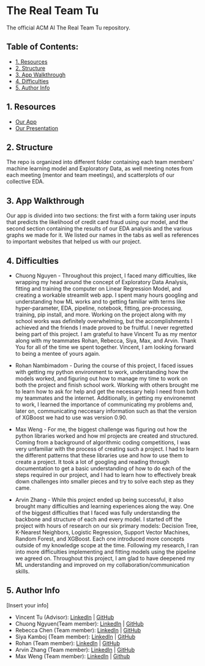 # The Real Team Tu
The official ACM AI The Real Team Tu repository.

## Table of Contents:
- [1. Resources](https://github.com/acmucsd-projects/fa22-ai-team-3/blob/main/README.md#1-resources)
- [2. Structure](https://github.com/acmucsd-projects/fa22-ai-team-3/blob/main/README.md#2-structure)
- [3. App Walkthrough](https://github.com/acmucsd-projects/fa22-ai-team-3/blob/main/README.md#3-app-walkthrough)
- [4. Difficulties](https://github.com/acmucsd-projects/fa22-ai-team-3/blob/main/README.md#4-difficulties)
- [5. Author Info](https://github.com/acmucsd-projects/fa22-ai-team-3/blob/main/README.md#5-author-info)

## 1. Resources

- [Our App](https://chuongnguyen26-fa22-ai-team-3-app-rt9hxr.streamlit.app)
- [Our Presentation](https://docs.google.com/presentation/d/1WYZ-qgkKUHk-WgwDZpxysWq-WS-AqI2Ajovd0sB8ASg/edit?usp=sharing)

## 2. Structure

The repo is organized into different folder containing each team members' machine learning model and Exploratory Data, as well meeting notes from each meeting (mentor and team meetings), and scatterplots of our collective EDA.

## 3. App Walkthrough

Our app is divided into two sections: the first with a form taking user inputs that predicts the likelihood of credit card fraud using our model, and the second section containing the results of our EDA analysis and the various graphs we made for it. We listed our names in the tabs as well as references to important websites that helped us with our project.

## 4. Difficulties

- Chuong Nguyen - Throughout this project, I faced many difficulties, like wrapping my head around the concept of Exploratory Data Analysis, fitting and training the computer on Linear Regression Model, and creating a workable streamlit web app. I spent many hours googling and understanding how ML works and to getting familiar with terms like hyper-parameter, EDA, pipeline, notebook, fitting, pre-processing, training, pip install, and more. Working on the project along with my school works was definitely overwhelming, but the accomplishments I achieved and the friends I made proved to be fruitful. I never regretted being part of this project. I am grateful to have Vincent Tu as my mentor along with my teammates Rohan, Rebecca, Siya, Max, and Arvin. Thank You for all of the time we spent together. Vincent, I am looking forward to being a mentee of yours again. 

- Rohan Nambimadom - During the course of this project, I faced issues with getting my python environment to work, understanding how the models worked, and figuring out how to manage my time to work on both the project and finish school work. Working with others brought me to learn how to ask for help and get the necessary help I need from both my teammates and the internet. Additionally, in getting my environemnt to work, I learned the importance of communicating my problems and, later on, communicating neccesary information such as that the version of XGBoost we had to use was version 0.90.

- Max Weng - For me, the biggest challenge was figuring out how the python libraries worked and how ml projects are created and structured. Coming from a background of algorithmic coding competitions, I was very unfamiliar with the process of creating such a project. I had to learn the different patterns that these libraries use and how to use them to create a project. It took a lot of googling and reading through documentation to get a basic understanding of how to do each of the steps required in our project, and I had to learn how to effectively break down challenges into smaller pieces and try to solve each step as they came.

- Arvin Zhang - While this project ended up being successful, it also brought many difficulties and learning experiences along the way. One of the biggest difficulties that I faced was fully understanding the backbone and structure of each and every model. I started off the project with hours of research on our six primary models: Decision Tree, K-Nearest Neighbors, Logistic Regression, Support Vector Machines, Random Forest, and XGBoost. Each one introduced more concepts outside of my knowledge scope at the time. Following my research, I ran into more difficulties implementing and fitting models using the pipeline we agreed on. Throughout this project, I am glad to have deepened my ML understanding and improved on my collaboration/communication skills.

## 5. Author Info

[Insert your info]

- Vincent Tu (Advisor):            [LinkedIn](https://www.linkedin.com/in/vincent-tu-422b18208/) | [GitHub](https://github.com/alckasoc)
- Chuong Ngyuen(Team member):            [LinkedIn](https://www.linkedin.com/in/chuong-nguyen-profile) | [GitHub](https://github.com/chuongnguyen26)
- Rebecca Chen (Team member):            [LinkedIn](https://www.linkedin.com/in/jiaying-chen-680b331b8/) | [GitHub](https://github.com/rcwoshimao)
- Siya Kamboj (Team member):            [LinkedIn](https://www.linkedin.com/in/siya-kamboj-5b6334232/) | [GitHub](https://github.com/SiyaKamboj)
- Rohan (Team member):            [LinkedIn](https://www.linkedin.com/in/rohan-nambimadom-088869243/) | [GitHub](https://github.com/TDKCoder)           
- Arvin Zhang (Team member):            [LinkedIn](https://www.linkedin.com/in/arvin-zhang) | [GitHub](https://github.com/locks-az)            
- Max Weng (Team member):               [LinkedIn](https://www.linkedin.com/in/max-weng-635b421b8) | [Github](https://github.com/maxwn04)
